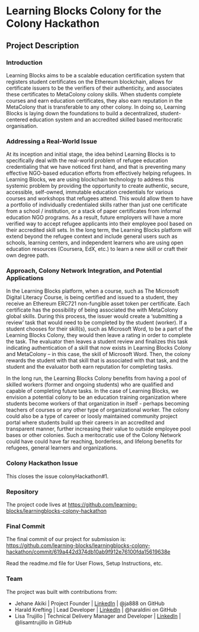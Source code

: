# Learning Blocks Colony for the Colony Hackathon

## Project Description

### Introduction
Learning Blocks aims to be a scalable education certification system that registers student certificates on the Ethereum blockchain, allows for certificate issuers to be the verifiers of their authenticity, and associates these certificates to MetaColony colony skills. When students complete courses and earn education certificates, they also earn reputation in the MetaColony that is transferable to any other colony. In doing so, Learning Blocks is laying down the foundations to build a decentralized, student-centered education system and an accredited skilled based meritocratic organisation. 

### Addressing a Real-World Issue

At its inception and initial stage, the idea behind Learning Blocks is to specifically deal with the real-world problem of refugee education credentialing that we have noticed first hand, and that is preventing many effective NGO-based education efforts from effectively helping refugees. In Learning Blocks, we are using blockchain technology to address this systemic problem by providing the opportunity to create authentic, secure, accessible, self-owned, immutable education credentials for various courses and workshops that refugees attend. This would allow them to have a portfolio of individually credentialed skills rather than just one certificate from a school / institution, or a stack of paper certificates from informal education NGO programs. As a result, future employers will have a more verified way to accept refugee applicants into their employee pool based on their accredited skill sets. In the long term, the Learning Blocks platform will extend beyond the refugee context and include general users such as schools, learning centers, and independent learners who are using open education resources (Coursera, EdX, etc.) to learn a new skill or craft their own degree path.

### Approach, Colony Network Integration, and Potential Applications
In the Learning Blocks platform, when a course, such as The Microsoft Digital Literacy Course, is being certified and issued to a student, they receive an Ethereum ERC721 non-fungible asset token per certificate. Each certificate has the possibility of being associated the with MetaColony global skills. During this process, the issuer would create a ‘submitting a review’ task that would need to be completed by the student (worker). If a student chooses for their skill(s), such as Microsoft Word, to be a part of the Learning Blocks Colony, they would then leave a rating in order to complete the task. The evaluator then leaves a student review and finalizes this task indicating authentication of a skill that now exists in Learning Blocks Colony and MetaColony – in this case, the skill of Microsoft Word. Then, the colony rewards the student with that skill that is associated with that task, and the student and the evaluator both earn reputation for completing tasks. 

In the long run, the Learning Blocks Colony benefits from having a pool of skilled workers (former and ongoing students) who are qualified and capable of completing future tasks. In the case of Learning Blocks, we envision a potential colony to be an education training organization where students become workers of that organization in itself - perhaps becoming teachers of courses or any other type of organizational worker. The colony could also be a type of career or loosly maintained community project portal where students build up their careers in an accredited and transparent manner, further increasing their value to outside employee pool bases or other colonies. Such a meritocratic use of the Colony Network could have could have far reaching, borderless, and lifelong benefits for refugees, general learners and organizations.

### Colony Hackathon Issue
This closes the issue colonyHackathon#1.

### Repository

The project code lives at https://github.com/learning-blocks/learningblocks-colony-hackathon

### Final Commit
The final commit of our project for submission is:
https://github.com/learning-blocks/learningblocks-colony-hackathon/commit/619a442d374db10ab9f912e76100fda15619638e

Read the readme.md file for User Flows, Setup Instructions, etc.

### Team
The project was built with contributions from:

- Jehane Akiki | Project Founder | [LinkedIn](https://www.linkedin.com/in/jehane-akiki-7a58114a/) | @ja888 on GitHub
- Harald Krefting | Lead Developer | [LinkedIn](https://www.linkedin.com/in/haraldkrefting/) | @haraldini on GitHub
- Lisa Trujillo | Technical Delivery Manager and Developer | [LinkedIn](https://www.linkedin.com/in/lisamtrujillo/) | @lisamtrujillo in GitHub



